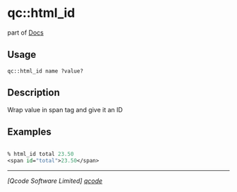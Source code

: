 qc::html_id
===========

part of [Docs](.)

Usage
-----
`qc::html_id name ?value?`

Description
-----------
Wrap value in span tag and give it an ID

Examples
--------
```tcl

% html_id total 23.50
<span id="total">23.50</span>


```

----------------------------------
*[Qcode Software Limited] [qcode]*

[qcode]: http://www.qcode.co.uk "Qcode Software"